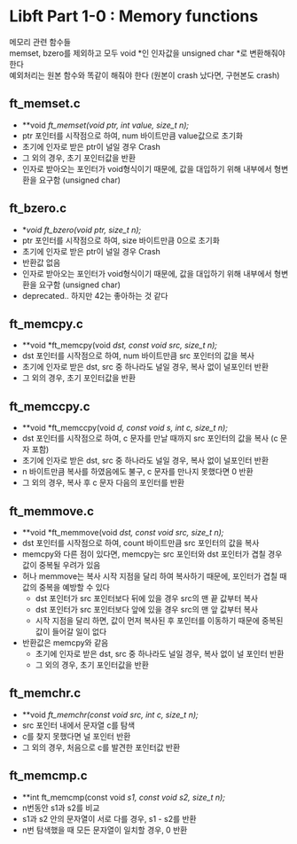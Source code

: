 # Libft Part 1-0 : Memory functions
메모리 관련 함수들  
memset, bzero를 제외하고 모두 void *인 인자값을 unsigned char *로 변환해줘야 한다  
예외처리는 원본 함수와 똑같이 해줘야 한다 (원본이 crash 났다면, 구현본도 crash)  

## ft_memset.c
- **void	*ft_memset(void *ptr, int value, size_t n);**
- ptr 포인터를 시작점으로 하여, num 바이트만큼 value값으로 초기화
- 초기에 인자로 받은 ptr이 널일 경우 Crash
- 그 외의 경우, 초기 포인터값을 반환
- 인자로 받아오는 포인터가 void형식이기 때문에, 값을 대입하기 위해 내부에서 형변환을 요구함 (unsigned char)

## ft_bzero.c
- **void	ft_bzero(void *ptr, size_t n);**
- ptr 포인터를 시작점으로 하여, size 바이트만큼 0으로 초기화
- 초기에 인자로 받은 ptr이 널일 경우 Crash
- 반환값 없음
- 인자로 받아오는 포인터가 void형식이기 때문에, 값을 대입하기 위해 내부에서 형변환을 요구함 (unsigned char)
- deprecated.. 하지만 42는 좋아하는 것 같다

## ft_memcpy.c
- **void	*ft_memcpy(void *dst, const void *src, size_t n);**
- dst 포인터를 시작점으로 하여, num 바이트만큼 src 포인터의 값을 복사
- 초기에 인자로 받은 dst, src 중 하나라도 널일 경우, 복사 없이 널포인터 반환
- 그 외의 경우, 초기 포인터값을 반환

## ft_memccpy.c
- **void	*ft_memccpy(void *d, const void *s, int c, size_t n);**
- dst 포인터를 시작점으로 하여, c 문자를 만날 때까지 src 포인터의 값을 복사 (c 문자 포함)
- 초기에 인자로 받은 dst, src 중 하나라도 널일 경우, 복사 없이 널포인터 반환
- n 바이트만큼 복사를 하였음에도 불구, c 문자를 만나지 못했다면 0 반환
- 그 외의 경우, 복사 후 c 문자 다음의 포인터를 반환

## ft_memmove.c
- **void	*ft_memmove(void *dst, const void *src, size_t n);**
- dst 포인터를 시작점으로 하여, count 바이트만큼 src 포인터의 값을 복사
- memcpy와 다른 점이 있다면, memcpy는 src 포인터와 dst 포인터가 겹칠 경우 값이 중복될 우려가 있음
- 허나 memmove는 복사 시작 지점을 달리 하여 복사하기 때문에, 포인터가 겹칠 때 값의 중복을 예방할 수 있다
	- dst 포인터가 src 포인터보다 뒤에 있을 경우 src의 맨 끝 값부터 복사
	- dst 포인터가 src 포인터보다 앞에 있을 경우 src의 맨 앞 값부터 복사
	- 시작 지점을 달리 하면, 값이 먼저 복사된 후 포인터를 이동하기 때문에 중복된 값이 들어갈 일이 없다
- 반환값은 memcpy와 같음
	- 초기에 인자로 받은 dst, src 중 하나라도 널일 경우, 복사 없이 널 포인터 반환
	- 그 외의 경우, 초기 포인터값을 반환

## ft_memchr.c
- **void	*ft_memchr(const void *src, int c, size_t n);**
- src 포인터 내에서 문자열 c를 탐색
- c를 찾지 못했다면 널 포인터 반환
- 그 외의 경우, 처음으로 c를 발견한 포인터값 반환

## ft_memcmp.c
- **int		ft_memcmp(const void *s1, const void *s2, size_t n);**
- n번동안 s1과 s2를 비교
- s1과 s2 안의 문자열이 서로 다를 경우, s1 - s2를 반환
- n번 탐색했을 때 모든 문자열이 일치할 경우, 0 반환
